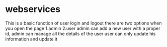 # webservices
This is a basic function of user login and logout
there are two options when you open the page 1.admin 2.user
admin can add a new user with a proper id, admin can manage all the details of the user
user can only update his information and update it 

